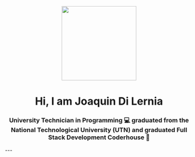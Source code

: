 <div id="header" align="center">
<img src="https://media.giphy.com/media/iIqmM5tTjmpOB9mpbn/giphy.gif" width="200"/>
<h1 align="center"> Hi, I am Joaquin Di Lernia</h1>
<h3 align="center" > University Technician in Programming 💻 graduated from the National Technological University (UTN) and graduated Full Stack Development Coderhouse 🚀</h3>
</div>
---



<!--
**JoaquinDilernia/JoaquinDiLernia** is a ✨ _special_ ✨ repository because its `README.md` (this file) appears on your GitHub profile.

Here are some ideas to get you started:

- 🔭 I’m currently working on ...
- 🌱 I’m currently learning ...
- 👯 I’m looking to collaborate on ...
- 🤔 I’m looking for help with ...
- 💬 Ask me about ...
- 📫 How to reach me: ...
- 😄 Pronouns: ...
- ⚡ Fun fact: ...
-->
